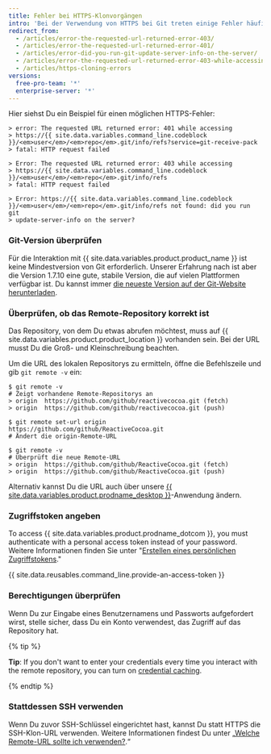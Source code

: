 ```yaml
---
title: Fehler bei HTTPS-Klonvorgängen
intro: 'Bei der Verwendung von HTTPS bei Git treten einige Fehler häufiger auf. Sie deuten normalerweise darauf hin, dass Du eine alte Version von Git verwendest oder keinen Zugriff auf das Repository hast.'
redirect_from:
  - /articles/error-the-requested-url-returned-error-403/
  - /articles/error-the-requested-url-returned-error-401/
  - /articles/error-did-you-run-git-update-server-info-on-the-server/
  - /articles/error-the-requested-url-returned-error-403-while-accessing-https-github-com-user-repo-git-info-refs/
  - /articles/https-cloning-errors
versions:
  free-pro-team: '*'
  enterprise-server: '*'
---
```


Hier siehst Du ein Beispiel für einen möglichen HTTPS-Fehler:

```shell
> error: The requested URL returned error: 401 while accessing
> https://{{ site.data.variables.command_line.codeblock }}/<em>user</em>/<em>repo</em>.git/info/refs?service=git-receive-pack
> fatal: HTTP request failed
```

```shell
> Error: The requested URL returned error: 403 while accessing
> https://{{ site.data.variables.command_line.codeblock }}/<em>user</em>/<em>repo</em>.git/info/refs
> fatal: HTTP request failed
```

```shell
> Error: https://{{ site.data.variables.command_line.codeblock }}/<em>user</em>/<em>repo</em>.git/info/refs not found: did you run git
> update-server-info on the server?
```

### Git-Version überprüfen

Für die Interaktion mit {{ site.data.variables.product.product_name }} ist keine Mindestversion von Git erforderlich. Unserer Erfahrung nach ist aber die Version 1.7.10 eine gute, stabile Version, die auf vielen Plattformen verfügbar ist. Du kannst immer [die neueste Version auf der Git-Website herunterladen](https://git-scm.com/downloads).

### Überprüfen, ob das Remote-Repository korrekt ist

Das Repository, von dem Du etwas abrufen möchtest, muss auf {{ site.data.variables.product.product_location }} vorhanden sein. Bei der URL musst Du die Groß- und Kleinschreibung beachten.

Um die URL des lokalen Repositorys zu ermitteln, öffne die Befehlszeile und gib `git remote -v` ein:

```shell
$ git remote -v
# Zeigt vorhandene Remote-Repositorys an
> origin  https://github.com/github/reactivecocoa.git (fetch)
> origin  https://github.com/github/reactivecocoa.git (push)

$ git remote set-url origin https://github.com/github/ReactiveCocoa.git
# Ändert die origin-Remote-URL

$ git remote -v
# Überprüft die neue Remote-URL
> origin  https://github.com/github/ReactiveCocoa.git (fetch)
> origin  https://github.com/github/ReactiveCocoa.git (push)
```

Alternativ kannst Du die URL auch über unsere [{{ site.data.variables.product.prodname_desktop }}](https://desktop.github.com/)-Anwendung ändern.

### Zugriffstoken angeben

To access {{ site.data.variables.product.prodname_dotcom }}, you must authenticate with a personal access token instead of your password. Weitere Informationen finden Sie unter "[Erstellen eines persönlichen Zugriffstokens](/github/authenticating-to-github/creating-a-personal-access-token)."

{{ site.data.reusables.command_line.provide-an-access-token }}

### Berechtigungen überprüfen

Wenn Du zur Eingabe eines Benutzernamens und Passworts aufgefordert wirst, stelle sicher, dass Du ein Konto verwendest, das Zugriff auf das Repository hat.

{% tip %}

**Tip**: If you don't want to enter your credentials every time you interact with the remote repository, you can turn on [credential caching](/github/using-git/caching-your-github-credentials-in-git).

{% endtip %}

### Stattdessen SSH verwenden

Wenn Du zuvor SSH-Schlüssel eingerichtet hast, kannst Du statt HTTPS die SSH-Klon-URL verwenden.  Weitere Informationen findest Du unter „[Welche Remote-URL sollte ich verwenden?](/articles/which-remote-url-should-i-use).“
